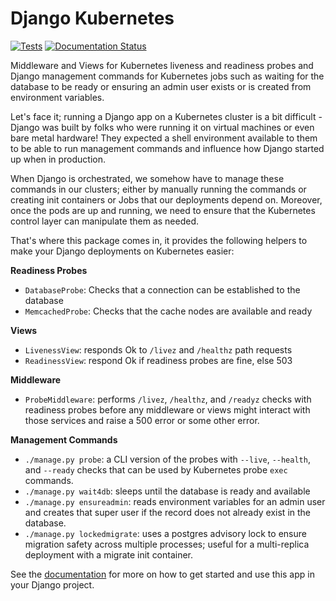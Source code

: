 # Django Kubernetes

[![Tests](https://github.com/rotationalio/django-kubernetes/actions/workflows/tests.yaml/badge.svg)](https://github.com/rotationalio/django-kubernetes/actions/workflows/tests.yaml)
[![Documentation Status](https://readthedocs.org/projects/django-kubernetes/badge/?version=latest)](http://django-kubernetes.readthedocs.io/en/latest/?badge=latest)

Middleware and Views for Kubernetes liveness and readiness probes and Django management commands for Kubernetes jobs such as waiting for the database to be ready or ensuring an admin user exists or is created from environment variables.

Let's face it; running a Django app on a Kubernetes cluster is a bit difficult - Django was built by folks who were running it on virtual machines or even bare metal hardware! They expected a shell environment available to them to be able to run management commands and influence how Django started up when in production.

When Django is orchestrated, we somehow have to manage these commands in our clusters; either by manually running the commands or creating init containers or Jobs that our deployments depend on. Moreover, once the pods are up and running, we need to ensure that the Kubernetes control layer can manipulate them as needed.

That's where this package comes in, it provides the following helpers to make your Django deployments on Kubernetes easier:

**Readiness Probes**

- `DatabaseProbe`: Checks that a connection can be established to the database
- `MemcachedProbe`: Checks that the cache nodes are available and ready

**Views**

- `LivenessView`: responds Ok to `/livez` and `/healthz` path requests
- `ReadinessView`: respond Ok if readiness probes are fine, else 503

**Middleware**

- `ProbeMiddleware`: performs `/livez`, `/healthz`, and `/readyz` checks with readiness probes before any middleware or views might interact with those services and raise a 500 error or some other error.

**Management Commands**

- `./manage.py probe`: a CLI version of the probes with `--live`, `--health`, and `--ready` checks that can be used by Kubernetes probe `exec` commands.
- `./manage.py wait4db`: sleeps until the database is ready and available
- `./manage.py ensureadmin`: reads environment variables for an admin user and creates that super user if the record does not already exist in the database.
- `./manage.py lockedmigrate`: uses a postgres advisory lock to ensure migration safety across multiple processes; useful for a multi-replica deployment with a migrate init container.

See the [documentation](https://django-kubernetes.readthedocs.io/en/latest/) for more on how to get started and use this app in your Django project.
